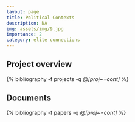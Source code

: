```yaml
---
layout: page
title: Political Contexts
description: NA
img: assets/img/9.jpg
importance: 2
category: elite connections
---
```


## Project overview

<div class="publications">

  {% bibliography -f projects -q @*[proj~=cont]* %}

</div>

## Documents

<div class="publications">

  {% bibliography -f papers -q @*[proj~=cont]* %}

</div>
